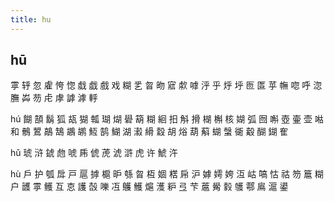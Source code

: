 ```yaml
---
title: hu
---
```


## hū
雽
轷
忽
雐
恗
惚
戱
戯
戲
戏
糊
乯
曶
昒
寣
歑
嘑
泘
乎
烀
垀
匢
匫
苸
幠
唿
呼
淴
膴
芔
芴
虍
虖
謼
滹
軤














hú
餬
頶
鬍
狐
瓳
猢
瓡
瑚
煳
礐
箶
糊
絗
抇
斛
搰
楜
槲
核
媩
弧
囫
嘝
壺
壷
壶
喖
和
鶻
鶦
鶮
鵠
鶘
鹕
魱
鹄
鰗
湖
瀫
縎
縠
胡
焀
葫
蔛
蝴
螜
衚
觳
醐
鍸
隺




































hǔ
琥
浒
錿
虝
唬
乕
俿
萀
淲
滸
虎
许
鯱
汻




hù
戶
护
瓠
戽
戸
扈
摢
槴
昈
綔
曶
枑
婟
楛
帍
沪
嫭
嫮
姱
沍
岵
嗃
怙
祜
笏
簄
糊
户
頀
雽
鳠
互
怘
護
嗀
嚛
冱
鸌
鱯
熩
濩
粐
弖
芐
蔰
觷
豰
鹱
鄠
鳸
滬
鍙
